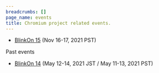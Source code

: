 ```yaml
---
breadcrumbs: []
page_name: events
title: Chromium project related events.
---
```


*   [BlinkOn 15](/events/blinkon-15) (Nov 16-17, 2021 PST)

Past events

*   [BlinkOn 14](/events/blinkon-14) (May 12-14, 2021 JST / May 11-13,
            2021 PST)